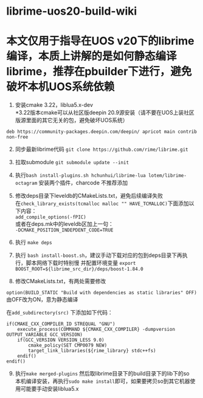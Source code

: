 # librime-uos20-build-wiki 
# 本文仅用于指导在UOS v20下的librime编译，本质上讲解的是如何静态编译librime，推荐在pbuilder下进行，避免破坏本机UOS系统依赖
1. 安装cmake 3.22，liblua5.x-dev<br>*3.22版本cmake可以从社区版deepin 20.9源安装（请不要在UOS上装社区版源里面的其它无关的包，避免破坏UOS系统）
```
deb https://community-packages.deepin.com/deepin/ apricot main contrib non-free
```
2. 同步最新librime代码 ```git clone https://github.com/rime/librime.git```
3. 拉取submodule ```git submodule update --init```
4. 执行```bash install-plugins.sh hchunhui/librime-lua lotem/librime-octagram``` 安装两个插件，charcode 不推荐添加
5. 修改deps目录下leveldb的CMakeLists.txt，避免后续编译失败
   <br>在```check_library_exists(tcmalloc malloc "" HAVE_TCMALLOC)```下面添加以下内容：<br>
   ```add_compile_options(-fPIC)```
   <br>或者在deps.mk中的leveldb区加上一句：<br>
   ```-DCMAKE_POSITION_INDEPDENT_CODE=TRUE```
7. 执行 ```make deps```
8. 执行 ```bash install-boost.sh```，建议手动下载对应的包到deps目录下再执行，脚本网络下载时特别慢
   并配置环境变量 ```export BOOST_ROOT=${librime_src_dir}/deps/boost-1.84.0```

9. 修改CMakeLists.txt，有两处需要修改

```option(BUILD_STATIC "Build with dependencies as static libraries" OFF)```  由OFF改为ON，意为静态编译

在```add_subdirectory(src)```
下添加如下代码：
```
if(CMAKE_CXX_COMPILER_ID STREQUAL "GNU")
    execute_process(COMMAND ${CMAKE_CXX_COMPILER} -dumpversion OUTPUT_VARIABLE GCC_VERSION)
    if(GCC_VERSION VERSION_LESS 9.0)
        cmake_policy(SET CMP0079 NEW)
        target_link_libraries(${rime_library} stdc++fs)
    endif()
endif()
```
9. 执行```make merged-plugins```  然后取librime目录下的build目录下的lib下的so
   <br>本机编译安装，再执行```sudo make install```即可，如果要拷贝so到其它机器使用可能要手动安装liblua5.x
